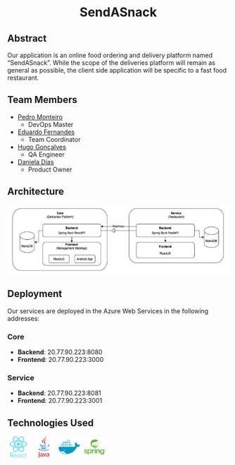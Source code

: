 <h1 align="center">
SendASnack
</h1>

## Abstract
Our application is an online food ordering and delivery platform named “SendASnack”. While the scope of the deliveries platform will remain as general as possible, the client side application will be specific to a fast food restaurant. 

## Team Members
- [Pedro Monteiro](https://github.com/pedromonteiro01)
    - DevOps Master
- [Eduardo Fernandes](https://github.com/rezeett)
    - Team Coordinator
- [Hugo Gonçalves](https://github.com/Hugo1307)
    - QA Engineer
- [Daniela Dias](https://github.com/Danielar0w0)
    - Product Owner

## Architecture
<p>
  <img  src="./imgs/architecture.png">
</p>

## Deployment

Our services are deployed in the Azure Web Services in the following addresses:

### Core

* **Backend**: 20.77.90.223:8080 
* **Frontend**: 20.77.90.223:3000

### Service

* **Backend**: 20.77.90.223:8081
* **Frontend**: 20.77.90.223:3001

## Technologies Used
<div>
<img src="https://github.com/devicons/devicon/blob/master/icons/react/react-original-wordmark.svg" title="React" alt="React " width="50" height="50"/>&nbsp;
<img src="https://github.com/devicons/devicon/blob/master/icons/java/java-original-wordmark.svg" title="Java" alt="Java " width="50" height="50"/>&nbsp;
<img src="https://github.com/devicons/devicon/blob/master/icons/docker/docker-plain.svg" title="Docker" alt="Docker" width="50" height="50"/>&nbsp;
<img src="https://github.com/devicons/devicon/blob/master/icons/spring/spring-original-wordmark.svg" title="Spring" alt="Spring " width="50" height="50"/>&nbsp;
</div>
